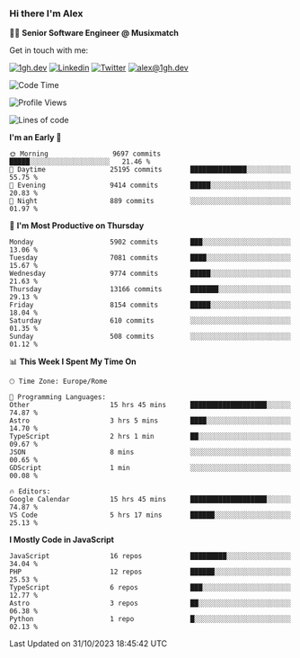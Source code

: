 ### Hi there I'm Alex

👨‍💻 __Senior Software Engineer @ Musixmatch__

Get in touch with me:

[![1gh.dev](https://img.shields.io/static/v1?label=1gh.dev&message=%20&color=red&logo=&style=flat-square&logoColor=white)](https://www.1gh.dev/)
[![Linkedin](https://img.shields.io/static/v1?label=Linkedin&message=%20&color=blue&logo=Linkedin&style=flat-square&logoColor=white)](https://linkedin.com/in/alexghirelli)
[![Twitter](https://img.shields.io/static/v1?label=Twitter&message=%20&color=blue&logo=Twitter&style=flat-square&logoColor=white)](https://twitter.com/alexGhirelli)
[![alex@1gh.dev](https://img.shields.io/static/v1?label=alex@1gh.dev&message=%20&color=red&logo=gmail&style=flat-square&logoColor=white)](mailto:alex@1gh.dev)

<!--START_SECTION:waka-->
![Code Time](http://img.shields.io/badge/Code%20Time-7%2C615%20hrs%2041%20mins-blue)

![Profile Views](http://img.shields.io/badge/Profile%20Views-0-blue)

![Lines of code](https://img.shields.io/badge/From%20Hello%20World%20I%27ve%20Written-124.6%20million%20lines%20of%20code-blue)

**I'm an Early 🐤** 

```text
🌞 Morning                9697 commits        █████░░░░░░░░░░░░░░░░░░░░   21.46 % 
🌆 Daytime                25195 commits       ██████████████░░░░░░░░░░░   55.75 % 
🌃 Evening                9414 commits        █████░░░░░░░░░░░░░░░░░░░░   20.83 % 
🌙 Night                  889 commits         ░░░░░░░░░░░░░░░░░░░░░░░░░   01.97 % 
```
📅 **I'm Most Productive on Thursday** 

```text
Monday                   5902 commits        ███░░░░░░░░░░░░░░░░░░░░░░   13.06 % 
Tuesday                  7081 commits        ████░░░░░░░░░░░░░░░░░░░░░   15.67 % 
Wednesday                9774 commits        █████░░░░░░░░░░░░░░░░░░░░   21.63 % 
Thursday                 13166 commits       ███████░░░░░░░░░░░░░░░░░░   29.13 % 
Friday                   8154 commits        █████░░░░░░░░░░░░░░░░░░░░   18.04 % 
Saturday                 610 commits         ░░░░░░░░░░░░░░░░░░░░░░░░░   01.35 % 
Sunday                   508 commits         ░░░░░░░░░░░░░░░░░░░░░░░░░   01.12 % 
```


📊 **This Week I Spent My Time On** 

```text
🕑︎ Time Zone: Europe/Rome

💬 Programming Languages: 
Other                    15 hrs 45 mins      ███████████████████░░░░░░   74.87 % 
Astro                    3 hrs 5 mins        ████░░░░░░░░░░░░░░░░░░░░░   14.70 % 
TypeScript               2 hrs 1 min         ██░░░░░░░░░░░░░░░░░░░░░░░   09.67 % 
JSON                     8 mins              ░░░░░░░░░░░░░░░░░░░░░░░░░   00.65 % 
GDScript                 1 min               ░░░░░░░░░░░░░░░░░░░░░░░░░   00.08 % 

🔥 Editors: 
Google Calendar          15 hrs 45 mins      ███████████████████░░░░░░   74.87 % 
VS Code                  5 hrs 17 mins       ██████░░░░░░░░░░░░░░░░░░░   25.13 % 
```

**I Mostly Code in JavaScript** 

```text
JavaScript               16 repos            █████████░░░░░░░░░░░░░░░░   34.04 % 
PHP                      12 repos            ██████░░░░░░░░░░░░░░░░░░░   25.53 % 
TypeScript               6 repos             ███░░░░░░░░░░░░░░░░░░░░░░   12.77 % 
Astro                    3 repos             ██░░░░░░░░░░░░░░░░░░░░░░░   06.38 % 
Python                   1 repo              █░░░░░░░░░░░░░░░░░░░░░░░░   02.13 % 
```




 Last Updated on 31/10/2023 18:45:42 UTC
<!--END_SECTION:waka-->
